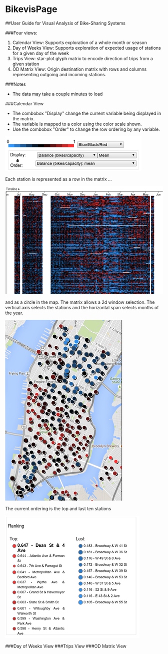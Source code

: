 # BikevisPage
##User Guide for Visual Analysis of Bike-Sharing Systems

###Four views:

1. Calendar View: Supports exploration of a whole month or season
2. Day of Weeks View: Supports exploration of expected usage of stations for a given day of the week
3. Trips View: star-plot glyph matrix to encode direction of trips from a given station
4. OD Matrix View: Origin destination matrix with rows and columns representing outgoing and incoming stations.

###Notes
* The data may take a couple minutes to load

###Calendar View

* The combobox "Display" change the current variable being displayed in the matrix.
* The variable is mapped to a color using the color scale shown.
* Use the combobox "Order" to change the row ordering by any variable.   
 
![alt text](https://github.com/jlsotomayorm/bikevisPage/blob/gh-pages/imgs/variable.png)

 Each station is represented as a row in the matrix ...
 
![alt text](https://github.com/jlsotomayorm/bikevisPage/blob/gh-pages/imgs/calendarMatrix.png)

and as a circle in the map. The matrix allows a 2d window selection. The vertical axis selects the stations and the horizontal span selects  months of the year.

![alt text](https://github.com/jlsotomayorm/bikevisPage/blob/gh-pages/imgs/calendarMap.png)

 The current ordering is the top and last ten stations
 
![alt text](https://github.com/jlsotomayorm/bikevisPage/blob/gh-pages/imgs/ranking.png)

###Day of Weeks View
###Trips View
###OD Matrix View
